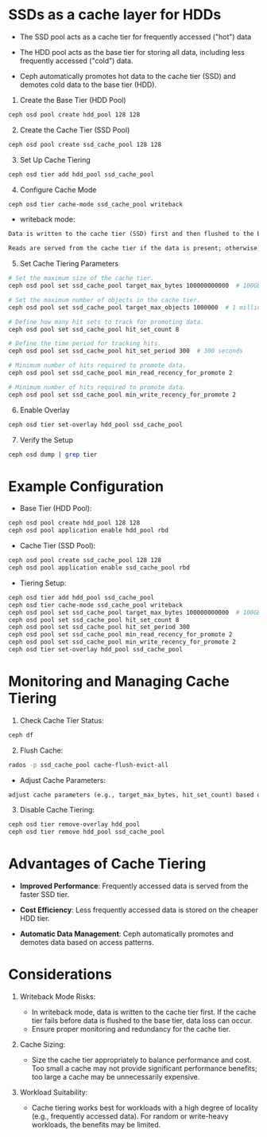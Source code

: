 # SSDs as a cache layer for HDDs

- The SSD pool acts as a cache tier for frequently accessed ("hot") data
- The HDD pool acts as the base tier for storing all data, including less frequently accessed ("cold") data.

- Ceph automatically promotes hot data to the cache tier (SSD) and demotes cold data to the base tier (HDD).


1. Create the Base Tier (HDD Pool)

```sh
ceph osd pool create hdd_pool 128 128
```

2. Create the Cache Tier (SSD Pool)
```sh
ceph osd pool create ssd_cache_pool 128 128
```

3. Set Up Cache Tiering
```sh
ceph osd tier add hdd_pool ssd_cache_pool
```

4. Configure Cache Mode
```sh
ceph osd tier cache-mode ssd_cache_pool writeback
```

- writeback mode:

```txt
Data is written to the cache tier (SSD) first and then flushed to the base tier (HDD) later.

Reads are served from the cache tier if the data is present; otherwise, data is read from the base tier and promoted to the cache tier.
```

5. Set Cache Tiering Parameters

```sh
# Set the maximum size of the cache tier.
ceph osd pool set ssd_cache_pool target_max_bytes 100000000000  # 100GB

# Set the maximum number of objects in the cache tier.
ceph osd pool set ssd_cache_pool target_max_objects 1000000  # 1 million objects

# Define how many hit sets to track for promoting data.
ceph osd pool set ssd_cache_pool hit_set_count 8

# Define the time period for tracking hits.
ceph osd pool set ssd_cache_pool hit_set_period 300  # 300 seconds

# Minimum number of hits required to promote data.
ceph osd pool set ssd_cache_pool min_read_recency_for_promote 2

# Minimum number of hits required to promote data.
ceph osd pool set ssd_cache_pool min_write_recency_for_promote 2
```

6. Enable Overlay
```sh
ceph osd tier set-overlay hdd_pool ssd_cache_pool
```

7. Verify the Setup
```sh
ceph osd dump | grep tier
```

# Example Configuration

- Base Tier (HDD Pool):
```sh
ceph osd pool create hdd_pool 128 128
ceph osd pool application enable hdd_pool rbd
```

- Cache Tier (SSD Pool):
```sh
ceph osd pool create ssd_cache_pool 128 128
ceph osd pool application enable ssd_cache_pool rbd
```

- Tiering Setup:
```sh
ceph osd tier add hdd_pool ssd_cache_pool
ceph osd tier cache-mode ssd_cache_pool writeback
ceph osd pool set ssd_cache_pool target_max_bytes 100000000000  # 100GB
ceph osd pool set ssd_cache_pool hit_set_count 8
ceph osd pool set ssd_cache_pool hit_set_period 300
ceph osd pool set ssd_cache_pool min_read_recency_for_promote 2
ceph osd pool set ssd_cache_pool min_write_recency_for_promote 2
ceph osd tier set-overlay hdd_pool ssd_cache_pool
```

# Monitoring and Managing Cache Tiering

1. Check Cache Tier Status:
```sh
ceph df
```

2. Flush Cache:
```sh
rados -p ssd_cache_pool cache-flush-evict-all
```

- Adjust Cache Parameters:

```txt
adjust cache parameters (e.g., target_max_bytes, hit_set_count) based on your workload and performance requirements.
```

3. Disable Cache Tiering:

```sh
ceph osd tier remove-overlay hdd_pool
ceph osd tier remove hdd_pool ssd_cache_pool
```

# Advantages of Cache Tiering


- **Improved Performance**: Frequently accessed data is served from the faster SSD tier.

- **Cost Efficiency**: Less frequently accessed data is stored on the cheaper HDD tier.

- **Automatic Data Management**: Ceph automatically promotes and demotes data based on access patterns.


# Considerations

1. Writeback Mode Risks:
    - In writeback mode, data is written to the cache tier first. If the cache tier fails before data is flushed to the base tier, data loss can occur.
    - Ensure proper monitoring and redundancy for the cache tier.

2. Cache Sizing:
    - Size the cache tier appropriately to balance performance and cost. Too small a cache may not provide significant performance benefits; too large a cache may be unnecessarily expensive.

3. Workload Suitability:
    - Cache tiering works best for workloads with a high degree of locality (e.g., frequently accessed data). For random or write-heavy workloads, the benefits may be limited.

